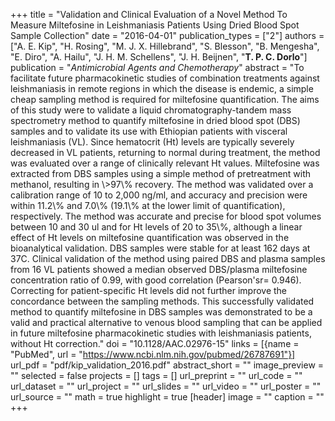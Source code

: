 +++
title = "Validation and Clinical Evaluation of a Novel Method To Measure Miltefosine in Leishmaniasis Patients Using Dried Blood Spot Sample Collection"
date = "2016-04-01"
publication_types = ["2"]
authors = ["A. E. Kip", "H. Rosing", "M. J. X. Hillebrand", "S. Blesson", "B. Mengesha", "E. Diro", "A. Hailu", "J. H. M. Schellens", "J. H. Beijnen", "**T. P. C. Dorlo**"]
publication = "_Antimicrobial Agents and Chemotherapy_"
abstract = "To facilitate future pharmacokinetic studies of combination treatments against leishmaniasis in remote regions in which the disease is endemic, a simple cheap sampling method is required for miltefosine quantification. The aims of this study were to validate a liquid chromatography-tandem mass spectrometry method to quantify miltefosine in dried blood spot (DBS) samples and to validate its use with Ethiopian patients with visceral leishmaniasis (VL). Since hematocrit (Ht) levels are typically severely decreased in VL patients, returning to normal during treatment, the method was evaluated over a range of clinically relevant Ht values. Miltefosine was extracted from DBS samples using a simple method of pretreatment with methanol, resulting in \\>97\\% recovery. The method was validated over a calibration range of 10 to 2,000 ng/ml, and accuracy and precision were within 11.2\\% and 7.0\\% (19.1\\% at the lower limit of quantification), respectively. The method was accurate and precise for blood spot volumes between 10 and 30 ul and for Ht levels of 20 to 35\\%, although a linear effect of Ht levels on miltefosine quantification was observed in the bioanalytical validation. DBS samples were stable for at least 162 days at 37C. Clinical validation of the method using paired DBS and plasma samples from 16 VL patients showed a median observed DBS/plasma miltefosine concentration ratio of 0.99, with good correlation (Pearson'sr= 0.946). Correcting for patient-specific Ht levels did not further improve the concordance between the sampling methods. This successfully validated method to quantify miltefosine in DBS samples was demonstrated to be a valid and practical alternative to venous blood sampling that can be applied in future miltefosine pharmacokinetic studies with leishmaniasis patients, without Ht correction."
doi = "10.1128/AAC.02976-15"
links = [{name = "PubMed", url = "https://www.ncbi.nlm.nih.gov/pubmed/26787691"}]
url_pdf = "pdf/kip_validation_2016.pdf"
abstract_short = ""
image_preview = ""
selected = false
projects = []
tags = []
url_preprint = ""
url_code = ""
url_dataset = ""
url_project = ""
url_slides = ""
url_video = ""
url_poster = ""
url_source = ""
math = true
highlight = true
[header]
image = ""
caption = ""
+++
